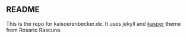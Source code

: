 ## README

This is the repo for kaisoerenbecker.de. It uses jekyll and [kasper](https://github.com/rosario/kasper) theme from Rosario Rascuna.